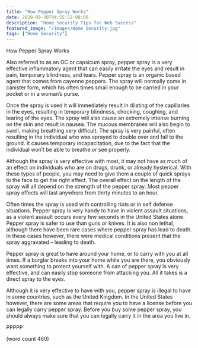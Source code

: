 ```yaml
---
title: "How Pepper Spray Works"
date: 2020-09-30T04:55:52-08:00
description: "Home Security Tips for Web Success"
featured_image: "/images/Home Security.jpg"
tags: ["Home Security"]
---
```


How Pepper Spray Works

Also referred to as an OC or capsicum spray, pepper spray is a very effective inflammatory agent that can easily irritate the eyes and result in pain, temporary blindness, and tears.  Pepper spray is an organic based agent that comes from cayenne peppers.  The spray will normally come in canister form, which his often times small enough to be carried in your pocket or in a woman’s purse.

Once the spray is used it will immediately result in dilating of the capillaries in the eyes, resulting in temporary blindness, chocking, coughing, and tearing of the eyes.  The spray will also cause an extremely intense burning on the skin and result in nausea.  The mucous membranes will also begin to swell, making breathing very difficult.  The spray is very painful, often resulting in the individual who was sprayed to double over and fall to the ground.  It causes temporary incapacitation, due to the fact that the individual won’t be able to breathe or see properly.

Although the spray is very effective with most, it may not have as much of an effect on individuals who are on drugs, drunk, or already hysterical.  With these types of people, you may need to give them a couple of quick sprays to the face to get the right effect.  The overall effect on the length of the spray will all depend on the strength of the pepper spray.  Most pepper spray effects will last anywhere from thirty minutes to an hour.

Often times the spray is used with controlling riots or in self defense situations.  Pepper spray is very handy to have in violent assault situations, as a violent assault occurs every few seconds in the United States alone.  Pepper spray is safer to use than guns or knives.  It is also non lethal, although there have been rare cases where pepper spray has lead to death.  In these cases however, there were medical conditions present that the spray aggravated – leading to death.

Pepper spray is great to have around your home, or to carry with you at all times.  If a burglar breaks into your home while you are there, you obviously want something to protect yourself with.  A can of pepper spray is very effective, and can easily stop someone from attacking you.  All it takes is a direct spray to the eyes.

Although it is very effective to have with you, pepper spray is illegal to have in some countries, such as the United Kingdom.  In the United States however, there are some areas that require you to have a license before you can legally carry pepper spray.  Before you buy some pepper spray, you should always make sure that you can legally carry it in the area you live in.

PPPPP

(word count 460)
